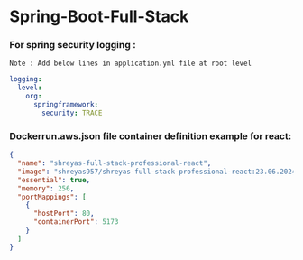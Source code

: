 # Spring-Boot-Full-Stack

### For spring security logging :
    Note : Add below lines in application.yml file at root level
```yaml
logging:
  level:
    org:
      springframework:
        security: TRACE
```

### Dockerrun.aws.json file container definition example for react:
```json
{
  "name": "shreyas-full-stack-professional-react",
  "image": "shreyas957/shreyas-full-stack-professional-react:23.06.2024.05.14.12",
  "essential": true,
  "memory": 256,
  "portMappings": [
    {
      "hostPort": 80,
      "containerPort": 5173
    }
  ]
}
```

